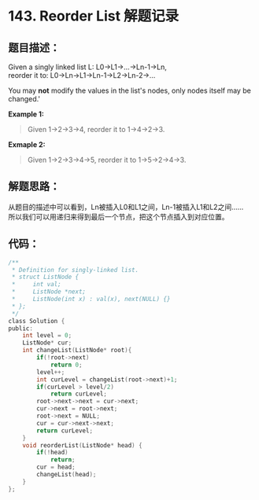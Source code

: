 # 143. Reorder List 解题记录 
## 题目描述：
Given a singly linked list L: L0→L1→…→Ln-1→Ln,  
reorder it to: L0→Ln→L1→Ln-1→L2→Ln-2→…  
  
You may **not** modify the values in the list's nodes, only nodes itself may be changed.'  
  
**Example 1:**
  
> Given 1->2->3->4, reorder it to 1->4->2->3.  
  
**Exmaple 2:**
  
> Given 1->2->3->4->5, reorder it to 1->5->2->4->3.  
  
## 解题思路：
从题目的描述中可以看到，Ln被插入L0和L1之间，Ln-1被插入L1和L2之间……  
所以我们可以用递归来得到最后一个节点，把这个节点插入到对应位置。  
## 代码：
``` C
/**
 * Definition for singly-linked list.
 * struct ListNode {
 *     int val;
 *     ListNode *next;
 *     ListNode(int x) : val(x), next(NULL) {}
 * };
 */
class Solution {
public:
    int level = 0;
    ListNode* cur;
    int changeList(ListNode* root){
        if(!root->next)
            return 0;
        level++;
        int curLevel = changeList(root->next)+1;
        if(curLevel > level/2)
            return curLevel;
        root->next->next = cur->next;
        cur->next = root->next;
        root->next = NULL;
        cur = cur->next->next;
        return curLevel;
    }
    void reorderList(ListNode* head) {
        if(!head)
            return;
        cur = head;
        changeList(head);
    }
};
```

